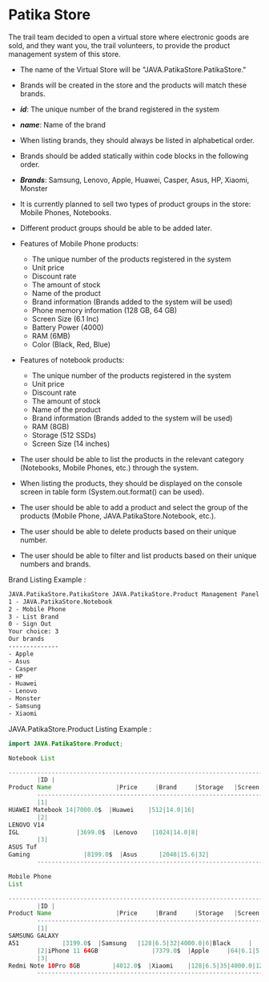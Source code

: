 # Patika Store

The trail team decided to open a virtual store where electronic goods are sold,
and they want you, the trail volunteers, to provide the product management system of this store.

* The name of the Virtual Store will be "JAVA.PatikaStore.PatikaStore."  
* Brands will be created in the store and the products will match these brands.  
* ***id***: The unique number of the brand registered in the system  
* ***name***: Name of the brand  
* When listing brands, they should always be listed in alphabetical order.  
* Brands should be added statically within code blocks in the following order.  
* ***Brands***: Samsung, Lenovo, Apple, Huawei, Casper, Asus, HP, Xiaomi, Monster  
* It is currently planned to sell two types of product groups in the store: Mobile Phones, Notebooks.  
* Different product groups should be able to be added later.  

* Features of Mobile Phone products:  

  * The unique number of the products registered in the system
  * Unit price
  * Discount rate
  * The amount of stock
  * Name of the product
  * Brand information (Brands added to the system will be used)
  * Phone memory information (128 GB, 64 GB)
  * Screen Size (6.1 Inc)
  * Battery Power (4000)
  * RAM (6MB)
  * Color (Black, Red, Blue)  

* Features of notebook products:  
  * The unique number of the products registered in the system
  * Unit price
  * Discount rate
  * The amount of stock
  * Name of the product
  * Brand information (Brands added to the system will be used)
  * RAM (8GB)
  * Storage (512 SSDs)
  * Screen Size (14 inches)

* The user should be able to list the products in the relevant category (Notebooks, Mobile Phones, etc.) through 
the system.
* When listing the products, they should be displayed on the console screen in table form (System.out.format() can 
be used).
* The user should be able to add a product and select the group of the products (Mobile Phone, JAVA.PatikaStore.Notebook, etc.).
* The user should be able to delete products based on their unique number.
* The user should be able to filter and list products based on their unique numbers and brands.

Brand Listing Example :  

```html  
JAVA.PatikaStore.PatikaStore JAVA.PatikaStore.Product Management Panel!
1 - JAVA.PatikaStore.Notebook
2 - Mobile Phone
3 - List Brand
0 - Sign Out
Your choice: 3
Our brands
--------------
- Apple
- Asus
- Casper
- HP
- Huawei
- Lenovo
- Monster
- Samsung
- Xiaomi
```

JAVA.PatikaStore.Product Listing Example :

```java  
import JAVA.PatikaStore.Product;

Notebook List

----------------------------------------------------------------------------------------------------
        |ID |
Product Name                  |Price     |Brand     |Storage   |Screen    |RAM         |
        ----------------------------------------------------------------------------------------------------
        |1|
HUAWEI Matebook 14|7000.0$  |Huawei    |512|14.0|16|
        |2|
LENOVO V14
IGL                |3699.0$  |Lenovo    |1024|14.0|8|
        |3|
ASUS Tuf
Gaming               |8199.0$  |Asus      |2048|15.6|32|
        ----------------------------------------------------------------------------------------------------

Mobile Phone
List

--------------------------------------------------------------------------------------------------------------------------------------
        |ID |
Product Name                  |Price     |Brand     |Storage   |Screen    |Camera    |Battery   |RAM       |Color     |
        --------------------------------------------------------------------------------------------------------------------------------------
        |1|
SAMSUNG GALAXY
A51            |3199.0$  |Samsung   |128|6.5|32|4000.0|6|Black     |
        |2|iPhone 11 64GB               |7379.0$  |Apple     |64|6.1|5|3046.0|6|Blue      |
        |3|
Redmi Note 10Pro 8GB         |4012.0$  |Xiaomi    |128|6.5|35|4000.0|12|White     |
        --------------------------------------------------------------------------------------------------------------------------------------
```


```java  

```
